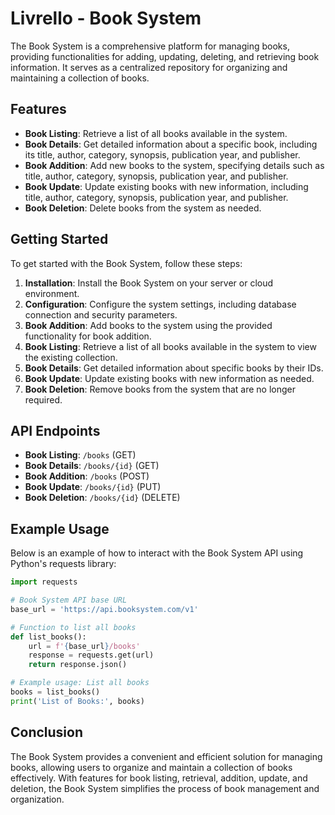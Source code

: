 # Livrello - Book System

The Book System is a comprehensive platform for managing books, providing functionalities for adding, updating, deleting, and retrieving book information. It serves as a centralized repository for organizing and maintaining a collection of books.

## Features

- **Book Listing**: Retrieve a list of all books available in the system.
- **Book Details**: Get detailed information about a specific book, including its title, author, category, synopsis, publication year, and publisher.
- **Book Addition**: Add new books to the system, specifying details such as title, author, category, synopsis, publication year, and publisher.
- **Book Update**: Update existing books with new information, including title, author, category, synopsis, publication year, and publisher.
- **Book Deletion**: Delete books from the system as needed.

## Getting Started

To get started with the Book System, follow these steps:

1. **Installation**: Install the Book System on your server or cloud environment.
2. **Configuration**: Configure the system settings, including database connection and security parameters.
3. **Book Addition**: Add books to the system using the provided functionality for book addition.
4. **Book Listing**: Retrieve a list of all books available in the system to view the existing collection.
5. **Book Details**: Get detailed information about specific books by their IDs.
6. **Book Update**: Update existing books with new information as needed.
7. **Book Deletion**: Remove books from the system that are no longer required.

## API Endpoints

- **Book Listing**: `/books` (GET)
- **Book Details**: `/books/{id}` (GET)
- **Book Addition**: `/books` (POST)
- **Book Update**: `/books/{id}` (PUT)
- **Book Deletion**: `/books/{id}` (DELETE)

## Example Usage

Below is an example of how to interact with the Book System API using Python's requests library:

```python
import requests

# Book System API base URL
base_url = 'https://api.booksystem.com/v1'

# Function to list all books
def list_books():
    url = f'{base_url}/books'
    response = requests.get(url)
    return response.json()

# Example usage: List all books
books = list_books()
print('List of Books:', books)
```

## Conclusion

The Book System provides a convenient and efficient solution for managing books, allowing users to organize and maintain a collection of books effectively. With features for book listing, retrieval, addition, update, and deletion, the Book System simplifies the process of book management and organization.
